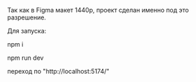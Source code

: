 Так как в Figma макет 1440p, проект сделан именно под это разрешение.

Для запуска:
<p>npm i</p>
<p>npm run dev</p>
<p>переход по "http://localhost:5174/"</p>



